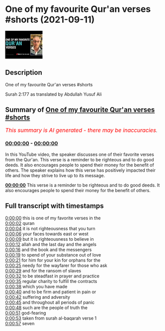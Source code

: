 # One of my favourite Qur'an verses #shorts (2021-09-11)

![alt One of my favourite Qur'an verses #shorts](lchWCxl_wxw.jpg "One of my favourite Qur'an verses #shorts")

## Description

One of my favourite Qur'an verses #shorts

Surah 2:177 as translated by Abdullah Yusuf Ali

## Summary of [One of my favourite Qur'an verses #shorts](https://www.youtube.com/watch?v=lchWCxl_wxw)


*<span style="color:red; font-size:125%">This summary is AI generated - there may be inaccuracies</span>. [](/)*

### [00:00:00](https://www.youtube.com/watch?v=lchWCxl_wxw&t=0) - [00:00:00](https://www.youtube.com/watch?v=lchWCxl_wxw&t=0)

In this YouTube video, the speaker discusses one of their favorite verses from the Qur'an. This verse is a reminder to be righteous and to do good deeds. It also encourages people to spend their money for the benefit of others. The speaker explains how this verse has positively impacted their life and how they strive to live up to its message.

**[00:00:00](https://www.youtube.com/watch?v=lchWCxl_wxw&t=0)** This verse is a reminder to be righteous and to do good deeds. It also encourages people to spend their money for the benefit of others.

## Full transcript with timestamps

[0:00:00](https://youtu.be/lchWCxl_wxw?t=0) this is one of my favorite verses in the  
[0:00:02](https://youtu.be/lchWCxl_wxw?t=2) quran  
[0:00:04](https://youtu.be/lchWCxl_wxw?t=4) it is not righteousness that you turn  
[0:00:06](https://youtu.be/lchWCxl_wxw?t=6) your faces towards east or west  
[0:00:09](https://youtu.be/lchWCxl_wxw?t=9) but it is righteousness to believe in  
[0:00:12](https://youtu.be/lchWCxl_wxw?t=12) allah and the last day and the angels  
[0:00:16](https://youtu.be/lchWCxl_wxw?t=16) and the book and the messengers  
[0:00:19](https://youtu.be/lchWCxl_wxw?t=19) to spend of your substance out of love  
[0:00:21](https://youtu.be/lchWCxl_wxw?t=21) for him for your kin for orphans for the  
[0:00:25](https://youtu.be/lchWCxl_wxw?t=25) needy for the wayfarer for those who ask  
[0:00:29](https://youtu.be/lchWCxl_wxw?t=29) and for the ransom of slaves  
[0:00:32](https://youtu.be/lchWCxl_wxw?t=32) to be steadfast in prayer and practice  
[0:00:35](https://youtu.be/lchWCxl_wxw?t=35) regular charity to fulfill the contracts  
[0:00:38](https://youtu.be/lchWCxl_wxw?t=38) which you have made  
[0:00:40](https://youtu.be/lchWCxl_wxw?t=40) and to be firm and patient in pain or  
[0:00:42](https://youtu.be/lchWCxl_wxw?t=42) suffering and adversity  
[0:00:45](https://youtu.be/lchWCxl_wxw?t=45) and throughout all periods of panic  
[0:00:48](https://youtu.be/lchWCxl_wxw?t=48) such are the people of truth the  
[0:00:51](https://youtu.be/lchWCxl_wxw?t=51) god-fearing  
[0:00:53](https://youtu.be/lchWCxl_wxw?t=53) taken from surah al-baqarah verse 1  
[0:00:57](https://youtu.be/lchWCxl_wxw?t=57) seven  
